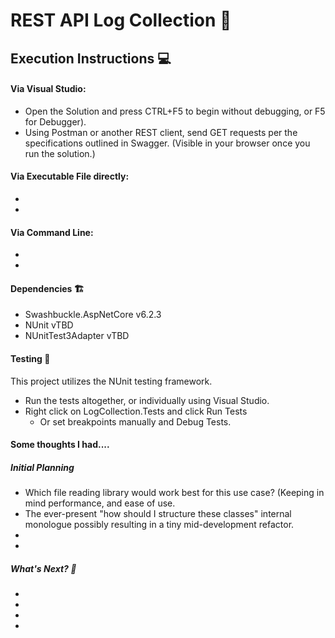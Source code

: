 # REST API Log Collection 📄

## Execution Instructions 💻
#### Via Visual Studio:

- Open the Solution and press CTRL+F5 to begin without debugging, or F5 for Debugger).
- Using Postman or another REST client, send GET requests per the specifications outlined in Swagger. (Visible in your browser once you run the solution.)

#### Via Executable File directly:

-
-


#### Via Command Line:

-
-


#### Dependencies 🏗
- Swashbuckle.AspNetCore v6.2.3
- NUnit vTBD
- NUnitTest3Adapter vTBD

#### Testing 🧪
This project utilizes the NUnit testing framework.

 - Run the tests altogether, or individually using Visual Studio.
 - Right click on LogCollection.Tests and click Run Tests
	- Or set breakpoints manually and Debug Tests.

#### Some thoughts I had....
##### Initial Planning
- Which file reading library would work best for this use case? (Keeping in mind performance, and ease of use.
- The ever-present "how should I structure these classes" internal monologue possibly resulting in a tiny mid-development refactor.
-
-


##### What's Next? 🤔
-
-
-
-
